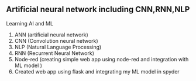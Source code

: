 
Artificial neural network including CNN,RNN,NLP
-----------------------------------------------
Learning AI and ML 
1. ANN (artificial neural network)
2. CNN (Convolution neural network)
3. NLP (Natural Language Processing)
4. RNN (Recurrent Neural Network)
5. Node-red (creating simple web app using node-red and integration with ML model )
6. Created web app using flask and integrating my ML model in spyder 
